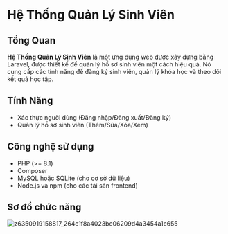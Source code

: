 # Hệ Thống Quản Lý Sinh Viên

## Tổng Quan
**Hệ Thống Quản Lý Sinh Viên** là một ứng dụng web được xây dựng bằng Laravel, được thiết kế để quản lý hồ sơ sinh viên một cách hiệu quả. Nó cung cấp các tính năng để đăng ký sinh viên, quản lý khóa học và theo dõi kết quả học tập.

## Tính Năng
- Xác thực người dùng (Đăng nhập/Đăng xuất/Đăng ký)
- Quản lý hồ sơ sinh viên (Thêm/Sửa/Xóa/Xem)

## Công nghệ sử dụng
- PHP (>= 8.1)
- Composer
- MySQL hoặc SQLite (cho cơ sở dữ liệu)
- Node.js và npm (cho các tài sản frontend)

## Sơ đồ chức năng
![z6350919158817_264c1f8a4023bc06209d4a3454a1c655](https://github.com/user-attachments/assets/edbf243a-28fe-41f7-a88a-1a584571a8d8)
